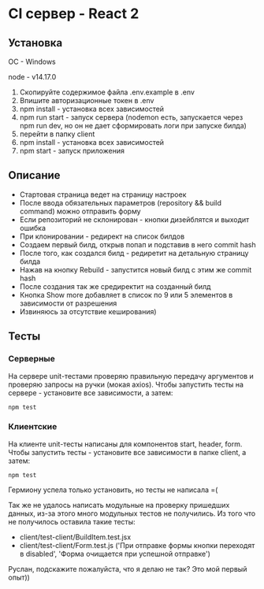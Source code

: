 ﻿# CI сервер - React 2

<h2>Установка</h2>

OC - Windows

node - v14.17.0

<ol>
  <li>Скопируйте содержимое файла .env.example в .env</li>
  <li>Впишите авторизационные токен в .env</li>
  <li>npm install - установка всех зависимостей</li>
  <li>npm run start - запуск сервера (nodemon есть, запускается через npm run dev, но он не дает сформировать логи при запуске билда)</li>
  <li>перейти в папку client</li>
  <li>npm install - установка всех зависимостей</li>
  <li>npm start - запуск приложения</li>
</ol>

<h2>Описание</h2>

<ul>
  <li>Стартовая страница ведет на страницу настроек</li>
  <li>После ввода обязательных параметров (repository && build command) можно отправить форму</li>
  <li>Если репозиторий не склонирован - кнопки дизейблятся и выходит ошибка</li>
  <li>При клонировании - редирект на список билдов</li>
  <li>Создаем первый билд, открыв попап и подставив в него commit hash</li>
  <li>После того, как создался билд - редиретит на детальную страницу билда</li>
  <li>Нажав на кнопку Rebuild - запустится новый билд с этим же commit hash</li>
  <li>После создания так же средиректит на созданный билд</li>
  <li>Кнопка Show more добавляет в список по 9 или 5 элементов в зависимости от разрешения</li>
  <li>Извиняюсь за отсутствие кеширования)</li>
</ul>

<h2>Тесты</h2>

<h3>Серверные</h3>
На сервере unit-тестами проверяю правильную передачу аргументов и проверяю
запросы на ручки (мокая axios). Чтобы запустить тесты на сервере - установите
все зависимости, а затем:

```
npm test
```

<h3>Клиентские</h3>

На клиенте unit-тесты написаны для компонентов start, header, form. Чтобы
запустить тесты - установите все зависимости в папке client, а затем:

```
npm test
```

Гермиону успела только установить, но тесты не написала =(

Так же не удалось написать модульные на проверку пришедших данных, из-за этого
много модульных тестов не получились. Из того что не получилось оставила такие
тесты:
- client/test-client/BuildItem.test.jsx
- client/test-client/Form.test.js ('При отправке формы кнопки переходят в
  disabled', 'Форма очищается при успешной отправке')

Руслан, подскажите пожалуйста, что я делаю не
так?
Это мой первый опыт))
